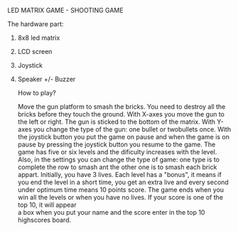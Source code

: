
LED MATRIX GAME  - SHOOTING GAME

The hardware part: 
  1. 8x8 led matrix
  2. LCD screen
  3. Joystick
  4. Speaker +/- Buzzer
  
  
      How to play?
         
        Move the gun platform to smash the bricks. You need to destroy all the bricks before they touch the ground.
       With X-axes you move the gun to the left or right. The gun is sticked to the bottom of the matrix. With Y-axes you 
       change the type of the gun: one bullet or twobullets once. With the joystick button you put the game on pause and when 
       the game is on pause by pressing the joystick button you resume to the game. The game has five or six levels and the 
       dificulty increases with the level. Also, in the settings you can change the type of game: one type is to complete the row 
       to smash ant the other one is to smash each brick appart. Initially, you have 3 lives. Each level has a "bonus", it means if 
       you end the level in a short time, you get an extra live and every second under optimum time means 10 points score. 
              The game ends when you win all the levels or when you have no lives. If your score is one of the top 10, it will appear  
        a box when you put your name and the score enter in the top 10 highscores board. 
 
    
    
    
   
  
